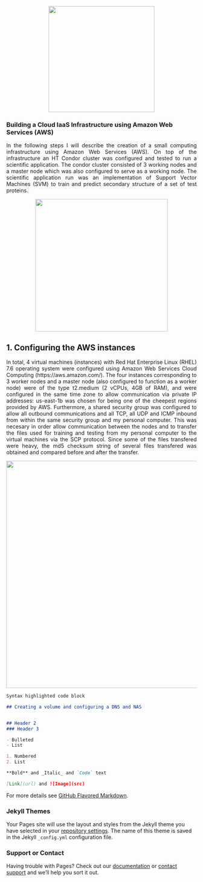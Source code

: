 <p align="center">
  <img src="https://i1.wp.com/www.associazionegeart.com/wp-content/uploads/2017/10/unibo-logo-big.png?ssl=1" width="280">
</p>


### Building a Cloud IaaS Infrastructure using Amazon Web Services (AWS)
<p align="justify">
In the following steps I will describe the creation of a small computing infrastructure using Amazon Web Services (AWS). On top of the infrastructure an HT Condor cluster was configured and tested to run a scientific application. The condor cluster consisted of 3 working nodes and a master node which was also configured to serve as a working node. The scientific application run was an implementation of Support Vector Machines (SVM) to train and predict secondary structure of a set of test proteins. 
</p>

<p align="center">
  <img src="https://cdn.mos.cms.futurecdn.net/u27XxjDb49PgyDaHXMcd2i.jpg" width="350">
</p>

## 1.   Configuring the AWS instances
<p align="justify">
In total, 4 virtual machines (instances) with Red Hat Enterprise Linux (RHEL) 7.6 operating system were configured using Amazon Web Services Cloud Computing (https://aws.amazon.com/). The four instances corresponding to 3 worker nodes and a master node (also configured to function as a worker node) were of the type t2.medium (2 vCPUs, 4GB of RAM), and were configured in the same time zone to allow communication via private IP addresses: us-east-1b was chosen for being one of the cheepest regions provided by AWS. Furthermore, a shared security group was configured to allow all outbound communications and all TCP, all UDP and ICMP inbound from within the same security group and my personal computer. This was necesary in order allow communication between the nodes and to transfer the files used for training and testing from my personal computer to the virtual machines via the SCP protocol. Since some of the files transfered were heavy, the md5 checksum string of several files transfered was obtained and compared before and after the transfer. 
  
<p align="center">
  <img src="https://imagesfinalproject.s3.amazonaws.com/InboudSecurityRules.png" width="600">
</p>
  
```markdown
Syntax highlighted code block

## Creating a volume and configuring a DNS and NAS


## Header 2
### Header 3

- Bulleted
- List

1. Numbered
2. List

**Bold** and _Italic_ and `Code` text

[Link](url) and ![Image](src)
```

For more details see [GitHub Flavored Markdown](https://guides.github.com/features/mastering-markdown/).

### Jekyll Themes

Your Pages site will use the layout and styles from the Jekyll theme you have selected in your [repository settings](https://github.com/Anacristina0914/SVM-container/settings). The name of this theme is saved in the Jekyll `_config.yml` configuration file.

### Support or Contact

Having trouble with Pages? Check out our [documentation](https://docs.github.com/categories/github-pages-basics/) or [contact support](https://github.com/contact) and we’ll help you sort it out.
